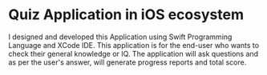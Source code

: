 # Quiz Application in iOS ecosystem 
I designed and developed this Application using Swift Programming Language and XCode IDE.
This application is for the end-user who wants to check their general knowledge or IQ. The application will ask questions and as per the user's answer, will generate progress reports and total score.
